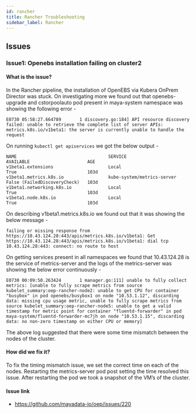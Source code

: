 ```yaml
---
id: rancher
title: Rancher Troubleshooting
sidebar_label: Rancher
---
```


## Issues

### Issue1: Openebs installation failing on cluster2

#### What is the issue?

In the Rancher pipeline, the installation of OpenEBS via Kubera OnPrem Director was stuck. On investigating more we found out that openebs-upgrade and cstorpoolauto pod present in maya-system namespace was showing the following error -

`
E0730 05:58:27.664789       1 discovery.go:184] API resource discovery failed: unable to retrieve the complete list of server APIs: metrics.k8s.io/v1beta1: the server is currently unable to handle the request
`

On running `kubectl get apiservices` we got the below output -

```
NAME                                   SERVICE                      AVAILABLE                      AGE
v1beta1.extensions                     Local                        True                           103d
v1beta1.metrics.k8s.io                 kube-system/metrics-server   False (FailedDiscoveryCheck)   103d
v1beta1.networking.k8s.io              Local                        True                           103d
v1beta1.node.k8s.io                    Local                        True                           103d
```

On describing v1beta1.metrics.k8s.io we found out that it was showing the below message -

`
failing or missing response from https://10.43.124.28:443/apis/metrics.k8s.io/v1beta1: Get https://10.43.124.28:443/apis/metrics.k8s.io/v1beta1: dial tcp 10.43.124.28:443: connect: no route to host
`

On getting services present in all namespaces we found that 10.43.124.28 is the service of metrics-server and the logs of the metrics-server was showing the below error continuously -

`
E0730 00:09:50.263424       1 manager.go:111] unable to fully collect metrics: [unable to fully scrape metrics from source kubelet_summary:oep-rancher-node2: unable to get CPU for container "busybox" in pod openebs/busybox1 on node "10.53.1.12", discarding data: missing cpu usage metric, unable to fully scrape metrics from source kubelet_summary:oep-rancher-node5: unable to get a valid timestamp for metric point for container "fluentd-forwarder" in pod maya-system/fluentd-forwarder-mc7jh on node "10.53.1.15", discarding data: no non-zero timestamp on either CPU or memory]
`

The above log suggested that there were some time mismatch between the nodes of the cluster.

#### How did we fix it?

To fix the timing mismatch issue, we set the correct time on each of the nodes. Restarting the metrics-server pod post setting the time resolved this issue. After restarting the pod we took a snapshot of the VM’s of the cluster.

#### Issue link

- https://github.com/mayadata-io/oep/issues/220
